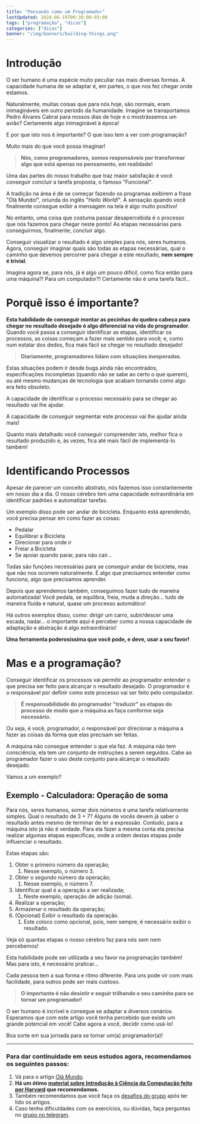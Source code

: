 ```yaml
---
title: "Pensando como um Programador"
lastUpdated: 2024-06-19T00:30:00-03:00
tags: ["programação", "dicas"]
categories: ["dicas"]
banner: "/img/banners/building-things.png"
---
```


# Introdução

O ser humano é uma espécie muito peculiar nas mais diversas formas. A capacidade humana de se adaptar é, em partes, o que nos fez chegar onde estamos.

Naturalmente, muitas coisas que para nós hoje, são normais, eram inimagináveis em outro período da humanidade. 
Imagine se transportamos Pedro Álvares Cabral para nossos dias de hoje e o mostrássemos um avião? Certamente algo inimaginável à época!

E por que isto nos é importante? O que isso tem a ver com programação? 

Muito mais do que você possa imaginar!

> **Nós, como programadores, somos responsáveis por transformar algo que está apenas no pensamento, em realidade!**

Uma das partes do nosso trabalho que traz maior satisfação é você conseguir concluir a tarefa proposta, o famoso "Funciona!". 

A tradição na área é de se começar fazendo os programas exibirem a frase "Olá Mundo!", oriunda do inglês "_Hello World!_". 
A sensação quando você finalmente consegue exibir a mensagem na tela é algo muito positivo!

No entanto, uma coisa que costuma passar desapercebida é o processo que nós fazemos para chegar neste ponto! As etapas necessárias para conseguirmos, finalmente,
concluir algo. 

Conseguir visualizar o resultado é algo simples para nós, seres humanos. Agora, conseguir imaginar quais são todas as etapas necessárias,
qual o caminho que devemos percorrer para chegar a este resultado, **nem sempre é trivial**. 

Imagina agora se, para nós, já é algo um pouco difícil, como fica então para uma máquina?! Para um computador?! Certamente não é uma tarefa fácil...

# Porquê isso é importante?

**Esta habilidade de conseguir montar as pecinhas do quebra cabeça para chegar no resultado desejado é algo diferencial na vida do programador**. Quando você passa
a conseguir identificar as etapas, identificar os processos, as coisas começam a fazer mais sentido para você; e, como num estalar dos dedos, fica mais fácil
se chegar no resultado desejado!

> **Diariamente, programadores lidam com situações inesperadas.** 

Estas situações podem ir desde bugs ainda não encontrados, especificações incompletas (quando não se
sabe ao certo o que querem), ou até mesmo mudanças de tecnologia que acabam tornando como algo era feito obsoleto. 

A capacidade de identificar o processo necessário para se chegar ao resultado vai lhe ajudar. 

A capacidade de conseguir segmentar este processo vai lhe ajudar ainda mais! 

Quanto mais detalhado você conseguir compreender isto, melhor fica o resultado produzido e, às vezes, fica até mais fácil de implementá-lo também!

# Identificando Processos

Apesar de parecer um conceito abstrato, nós fazemos isso constantemente em nosso dia a dia. O nosso cérebro tem uma capacidade extraordinária em identificar padrões
e automatizar tarefas. 

Um exemplo disso pode ser andar de bicicleta. Enquanto está aprendendo, você precisa pensar em como fazer as coisas:

* Pedalar
* Equilibrar a Bicicleta
* Direcionar para onde ir
* Freiar a Bicicleta
* Se apoiar quando parar, para não cair...

Todas são funções necessárias para se conseguir andar de bicicleta, mas que não nos ocorrem naturalmente. É algo que precisamos entender como funciona, algo que
precisamos aprender. 

Depois que aprendemos também, conseguimos fazer tudo de maneira automatizada! Você pedala, se equilibra, freia, muda a direção... tudo de
maneira fluida e natural, quase um processo automático!

Há outros exemplos disso, como: dirigir um carro, subir/descer uma escada, nadar... o importante aqui é perceber como a nossa capacidade de adaptação e abstração
é algo extraordinário! 

**Uma ferramenta poderosíssima que você pode, e deve, usar a seu favor!**

# Mas e a programação?

Conseguir identificar os processos vai permitir ao programador entender o que precisa ser feito para alcançar o resultado desejado. O programador é o responsável
por definir como este processo vai ser feito pelo computador. 

> **É responsabilidade do programador "traduzir" as etapas do processo de modo que a máquina as faça conforme seja necessário.**

Ou seja, é você, programador, o responsável por direcionar a máquina a fazer as coisas da forma que elas precisam ser feitas. 

A máquina não consegue entender o que ela faz. A máquina não tem consciência, ela tem um conjunto de instruções a serem seguidos. Cabe ao programador
fazer o uso deste conjunto para alcançar o resultado desejado.

Vamos a um exemplo?

## Exemplo - Calculadora: Operação de soma

Para nós, seres humanos, somar dois números é uma tarefa relativamente simples. Qual o resultado de 3 + 7? Alguns de vocês devem já saber o resultado antes mesmo de
terminar de ler a expressão. 
Contudo, para a máquina isto já não é verdade. Para ela fazer a mesma conta ela precisa realizar algumas etapas específicas, onde a ordem destas etapas pode influenciar
o resultado.

Estas etapas são:

1. Obter o primeiro número da operação; 
   1. Nesse exemplo, o número 3.
2. Obter o segundo número da operação; 
   1. Nesse exemplo, o número 7.
3. Identificar qual é a operação a ser realizada; 
   1. Neste exemplo, operação de adição (soma).
4. Realizar a operação;
5. Armazenar o resultado da operação;
6. (Opcional) Exibir o resultado da operação.
   1. Este coloco como opcional, pois, nem sempre, é necessário exibir o resultado.


Veja só quantas etapas o nosso cérebro faz para nós sem nem percebemos!

Esta habilidade pode ser utilizada a seu favor na programação também! Mas para isto, é necessário praticar...

Cada pessoa tem a sua forma e ritmo diferente. Para uns pode vir com mais facilidade, para outros pode ser mais custoso. 

> **O importante é não desistir e seguir trilhando o seu caminho para se tornar um programador!**

O ser humano é incrível e consegue se adaptar a diversos cenários. Esperamos que com este artigo você tenha percebido que existe um grande potencial em você!
Cabe agora a você, decidir como usá-lo!

Boa sorte em sua jornada para se tornar um(a) programador(a)!

---

### Para dar continuidade em seus estudos agora, recomendamos os seguintes passos:

1. Vá para o artigo [Olá Mundo](/blog/ola-mundo.md).
2. **Há um ótimo [material sobre Introdução à Ciência da Computação feito por Harvard](https://youtu.be/SYZkrqW8oJc?si=7In3_gUFxc-8pe1f) que recomendamos.**
3. Também recomendamos que você faça os [desafios do grupo](https://osprogramadores.com/desafios/) após ter lido os artigos.
4. Caso tenha dificuldades com os exercícios, ou dúvidas, faça perguntas no [grupo no telegram](https://t.me/osprogramadores).
